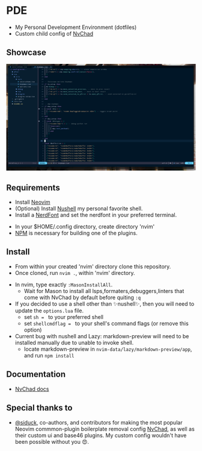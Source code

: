 # PDE

- My Personal Development Environment (dotfiles)
- Custom child config of [NvChad](https://github.com/NvChad/NvChad)

## Showcase
![general](./showcase/pde_general.png)

## Requirements
- Install [Neovim](https://github.com/neovim/neovim/wiki/Installing-Neovim)
- (Optional) Install [Nushell](https://www.nushell.sh/book/installation.html) my personal favorite shell.
- Install a [NerdFont](https://www.nerdfonts.com/) and set the nerdfont in your preferred terminal.
<!-- - Install Make -->
<!--   - If on Unix (Linux, macOS, etc.), [GNUMake](https://www.gnu.org/software/make/#download) -->
<!--   - If on Windows, [MinGW-Make](https://winlibs.com/#download-release) -->
- In your $HOME/.config directory, create directory 'nvim'
- [NPM](https://docs.npmjs.com/downloading-and-installing-node-js-and-npm) is necessary for building one of the plugins.

## Install 
- From within your created 'nvim' directory clone this repository.
- Once cloned, run `nvim .`, within 'nvim' directory.
<!-- - Once in nvim, navigate to line that says `use({"nvim-telescope/telescope-fzf-native.nvim",run="C:/MinGW/bin/mingw32-make.exe"}) -- telescope dependency` -->
<!--   - Change text at `run="C:/..."` to your make installation path `run="path/to/make"`  -->
<!--     - The make executable: for Unix is `make`, for windows is `mingw32-make.exe` -->
- In nvim, type exactly `:MasonInstallAll`.
  - Wait for Mason to install all lsps,formaters,debuggers,linters that come with NvChad by default before quiting `:q`
- If you decided to use a shell other than ✨nushell✨, then you will need to update the `options.lua` file.
  - set `sh = ` to your preferred shell
  - set `shellcmdflag = ` to your shell's command flags (or remove this option)
- Current bug with nushell and Lazy: markdown-preview will need to be installed manually due to unable to invoke shell.
  - locate markdown-preview in `nvim-data/lazy/markdown-preview/app`, and run `npm install`

## Documentation
- [NvChad docs](https://nvchad.com/docs/quickstart/post-install)

## Special thanks to 
- [@siduck](https://github.com/siduck), co-authors, and contributors for making the most popular Neovim commmon-plugin boilerplate removal config [NvChad](https://github.com/NvChad/NvChad), as well as their custom ui and base46 plugins. My custom config wouldn't have been possible without you 😍.
